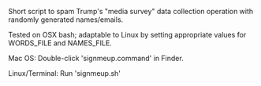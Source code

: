 Short script to spam Trump's "media survey" data collection operation with randomly generated names/emails.

Tested on OSX bash; adaptable to Linux by setting appropriate values for WORDS_FILE and NAMES_FILE.

Mac OS: Double-click 'signmeup.command' in Finder.

Linux/Terminal: Run 'signmeup.sh'